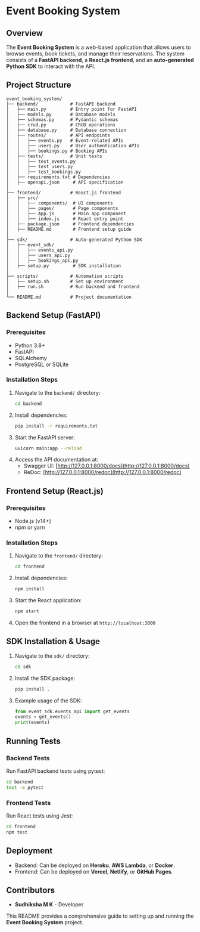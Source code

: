 # Event Booking System

## Overview
The **Event Booking System** is a web-based application that allows users to browse events, book tickets, and manage their reservations. The system consists of a **FastAPI backend**, a **React.js frontend**, and an **auto-generated Python SDK** to interact with the API.

## Project Structure
```
event_booking_system/
├── backend/            # FastAPI backend
│   ├── main.py         # Entry point for FastAPI
│   ├── models.py       # Database models
│   ├── schemas.py      # Pydantic schemas
│   ├── crud.py         # CRUD operations
│   ├── database.py     # Database connection
│   ├── routes/         # API endpoints
│   │   ├── events.py   # Event-related APIs
│   │   ├── users.py    # User authentication APIs
│   │   ├── bookings.py # Booking APIs
│   ├── tests/          # Unit tests
│   │   ├── test_events.py
│   │   ├── test_users.py
│   │   ├── test_bookings.py
│   ├── requirements.txt # Dependencies
│   ├── openapi.json     # API specification
│
├── frontend/           # React.js frontend
│   ├── src/
│   │   ├── components/  # UI components
│   │   ├── pages/       # Page components
│   │   ├── App.js       # Main app component
│   │   ├── index.js     # React entry point
│   ├── package.json     # Frontend dependencies
│   ├── README.md        # Frontend setup guide
│
├── sdk/                # Auto-generated Python SDK
│   ├── event_sdk/
│   │   ├── events_api.py
│   │   ├── users_api.py
│   │   ├── bookings_api.py
│   ├── setup.py         # SDK installation
│
├── scripts/            # Automation scripts
│   ├── setup.sh        # Set up environment
│   ├── run.sh          # Run backend and frontend
│
└── README.md           # Project documentation
```

## Backend Setup (FastAPI)
### Prerequisites
- Python 3.8+
- FastAPI
- SQLAlchemy
- PostgreSQL or SQLite

### Installation Steps
1. Navigate to the `backend/` directory:
   ```sh
   cd backend
   ```
2. Install dependencies:
   ```sh
   pip install -r requirements.txt
   ```
3. Start the FastAPI server:
   ```sh
   uvicorn main:app --reload
   ```
4. Access the API documentation at:
   - Swagger UI: [http://127.0.0.1:8000/docs](http://127.0.0.1:8000/docs)
   - ReDoc: [http://127.0.0.1:8000/redoc](http://127.0.0.1:8000/redoc)

## Frontend Setup (React.js)
### Prerequisites
- Node.js (v14+)
- npm or yarn

### Installation Steps
1. Navigate to the `frontend/` directory:
   ```sh
   cd frontend
   ```
2. Install dependencies:
   ```sh
   npm install
   ```
3. Start the React application:
   ```sh
   npm start
   ```
4. Open the frontend in a browser at `http://localhost:3000`

## SDK Installation & Usage
1. Navigate to the `sdk/` directory:
   ```sh
   cd sdk
   ```
2. Install the SDK package:
   ```sh
   pip install .
   ```
3. Example usage of the SDK:
   ```python
   from event_sdk.events_api import get_events
   events = get_events()
   print(events)
   ```

## Running Tests
### Backend Tests
Run FastAPI backend tests using pytest:
```sh
cd backend
test -m pytest
```
### Frontend Tests
Run React tests using Jest:
```sh
cd frontend
npm test
```

## Deployment
- Backend: Can be deployed on **Heroku**, **AWS Lambda**, or **Docker**.
- Frontend: Can be deployed on **Vercel**, **Netlify**, or **GitHub Pages**.

## Contributors
- **Sudhiksha M K** - Developer


This README provides a comprehensive guide to setting up and running the **Event Booking System** project.

